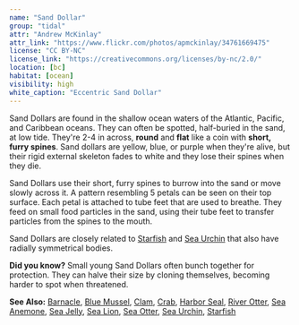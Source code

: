 ```yaml
---
name: "Sand Dollar"
group: "tidal"
attr: "Andrew McKinlay"
attr_link: "https://www.flickr.com/photos/apmckinlay/34761669475"
license: "CC BY-NC"
license_link: "https://creativecommons.org/licenses/by-nc/2.0/"
location: [bc]
habitat: [ocean]
visibility: high
white_caption: "Eccentric Sand Dollar"
---
```

Sand Dollars are found in the shallow ocean waters of the Atlantic, Pacific, and Caribbean oceans. They can often be spotted, half-buried in the sand, at low tide. They're 2-4 in across, **round** and **flat** like a coin with **short, furry spines**. Sand dollars are yellow, blue, or purple when they're alive, but their rigid external skeleton fades to white and they lose their spines when they die.

Sand Dollars use their short, furry spines to burrow into the sand or move slowly across it. A pattern resembling 5 petals can be seen on their top surface. Each petal is attached to tube feet that are used to breathe. They feed on small food particles in the sand, using their tube feet to transfer particles from the spines to the mouth.

Sand Dollars are closely related to [Starfish](/animals/starfish/) and [Sea Urchin](/animals/seaurch/) that also have radially symmetrical bodies.

**Did you know?** Small young Sand Dollars often bunch together for protection. They can halve their size by cloning themselves, becoming harder to spot when threatened.

<!-- generated, do not edit -->
**See Also:**
[Barnacle](/animals/barnacle/),
[Blue Mussel](/animals/blumussel/),
[Clam](/animals/clam/),
[Crab](/animals/crab/),
[Harbor Seal](/animals/harbseal/),
[River Otter](/animals/rivotter/),
[Sea Anemone](/animals/seaanem/),
[Sea Jelly](/animals/seajelly/),
[Sea Lion](/animals/sealion/),
[Sea Otter](/animals/seaotter/),
[Sea Urchin](/animals/seaurch/),
[Starfish](/animals/starfish/)
